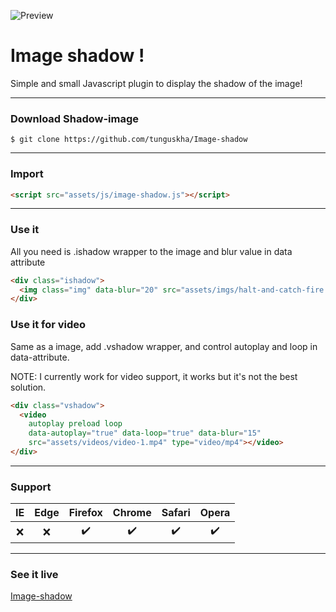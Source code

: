 ![Preview](https://raw.githubusercontent.com/tunguskha/Image-shadow/master/assets/imgs/Preview.jpg)
# Image shadow !

Simple and small Javascript plugin to display the shadow of the image!

---

### Download Shadow-image
```
$ git clone https://github.com/tunguskha/Image-shadow
```

---

### Import
```html
<script src="assets/js/image-shadow.js"></script>
```

---

### Use it
All you need is .ishadow wrapper to the image and blur value in data attribute
```html
<div class="ishadow">
  <img class="img" data-blur="20" src="assets/imgs/halt-and-catch-fire.jpg">
</div>
```

### Use it for video
Same as a image, add .vshadow wrapper, and control autoplay and loop in data-attribute.

NOTE: I currently work for video support, it works but it's not the best solution.
```html
<div class="vshadow">
  <video
    autoplay preload loop
    data-autoplay="true" data-loop="true" data-blur="15"
    src="assets/videos/video-1.mp4" type="video/mp4"></video>
</div>
```

---

### Support
| IE | Edge| Firefox | Chrome | Safari | Opera |
|:-:|:--:|:-:|:-:|:-:|:-:|
|:x:| :x: |:heavy_check_mark:|:heavy_check_mark:|:heavy_check_mark:|:heavy_check_mark:|

---

### See it live
[Image-shadow](https://tunguskha.github.io/Image-shadow/)
